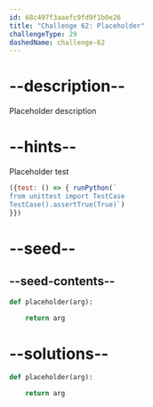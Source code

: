 ```yaml
---
id: 68c497f3aaefc9fd9f1b0e26
title: "Challenge 62: Placeholder"
challengeType: 29
dashedName: challenge-62
---
```


# --description--

Placeholder description

# --hints--

Placeholder test

```js
({test: () => { runPython(`
from unittest import TestCase
TestCase().assertTrue(True)`)
}})
```

# --seed--

## --seed-contents--

```py
def placeholder(arg):

    return arg
```

# --solutions--

```py
def placeholder(arg):

    return arg
```
